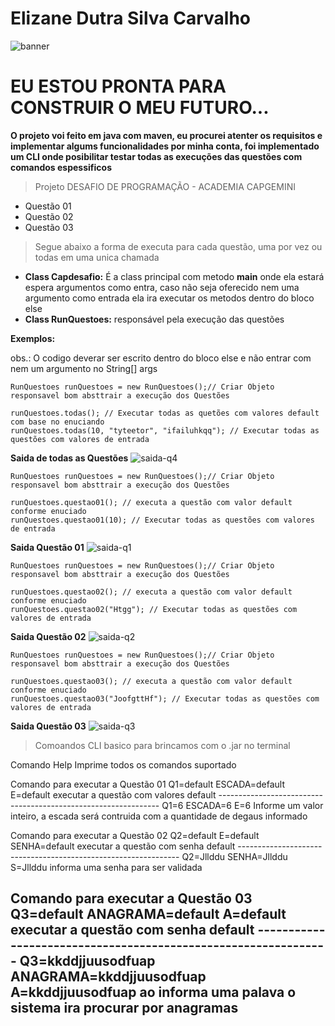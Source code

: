 # Elizane Dutra Silva Carvalho
![banner](https://user-images.githubusercontent.com/98763411/154823112-3cf7f26b-6893-434f-bce7-652395cb4633.png)

# EU ESTOU PRONTA PARA CONSTRUIR O MEU FUTURO...

**O projeto voi feito em java com maven, eu procurei atenter os requisitos e implementar algums funcionalidades por minha conta, foi implementado um CLI onde posibilitar testar todas as execuções das questões com comandos espessificos** 

> Projeto DESAFIO DE PROGRAMAÇÃO - ACADEMIA CAPGEMINI
* Questão 01
* Questão 02
* Questão 03

> Segue abaixo a forma de executa para cada questão, uma por vez ou todas em uma unica chamada

* **Class Capdesafio:** É a class principal com metodo **main** onde ela estará espera argumentos como entra, caso não seja oferecido nem uma argumento como entrada ela ira executar os metodos dentro do bloco else
* **Class RunQuestoes:** responsável pela execução das questões

**Exemplos:**
<p>obs.: O codigo deverar ser escrito dentro do bloco else e não entrar com nem um argumento no String[] args</p>

```
RunQuestoes runQuestoes = new RunQuestoes();// Criar Objeto responsavel bom absttrair a execução dos Questões
            
runQuestoes.todas(); // Executar todas as quetões com valores default com base no enuciando 
runQuestoes.todas(10, "tyteetor", "ifailuhkqq"); // Executar todas as questões com valores de entrada
```
**Saida de todas as Questões**
![saida-q4](https://user-images.githubusercontent.com/98763411/154825572-f84ebe0a-4168-4825-83d8-6882a19f4d3e.png)



```
RunQuestoes runQuestoes = new RunQuestoes();// Criar Objeto responsavel bom absttrair a execução dos Questões
                        
runQuestoes.questao01(); // executa a questão com valor default conforme enuciado
runQuestoes.questao01(10); // Executar todas as questões com valores de entrada

```
**Saida Questão 01**
![saida-q1](https://user-images.githubusercontent.com/98763411/154825129-b22d35ee-f420-4d32-899f-b8804dddaacc.png)



```
RunQuestoes runQuestoes = new RunQuestoes();// Criar Objeto responsavel bom absttrair a execução dos Questões

runQuestoes.questao02(); // executa a questão com valor default conforme enuciado
runQuestoes.questao02("Htgg"); // Executar todas as questões com valores de entrada

```
**Saida Questão 02**
![saida-q2](https://user-images.githubusercontent.com/98763411/154825203-55813821-556b-4603-9376-5c1c3a29f301.png)



```
RunQuestoes runQuestoes = new RunQuestoes();// Criar Objeto responsavel bom absttrair a execução dos Questões

runQuestoes.questao03(); // executa a questão com valor default conforme enuciado
runQuestoes.questao03("JoofgttHf"); // Executar todas as questões com valores de entrada

```  
**Saida Questão 03**
![saida-q3](https://user-images.githubusercontent.com/98763411/154825216-44143d4b-0260-44b7-b01a-d16ef6590141.png)

> Comoandos CLI basico para brincamos com o .jar no terminal

<p>
Comando Help
    Imprime todos os comandos suportado
    
Comando para executar a Questão 01
    Q1=default
    ESCADA=default
    E=default
    executar a questão com valores default
    ---------------------------------------------------------------
    Q1=6
    ESCADA=6
    E=6
    Informe um valor inteiro, a escada será contruida com a quantidade de degaus informado

Comando para executar a Questão 02
    Q2=default
    E=default
    SENHA=default
    executar a questão com senha default
    ---------------------------------------------------------------
    Q2=Jllddu
    SENHA=Jllddu
    S=Jllddu
    informa uma senha para ser validada

Comando para executar a Questão 03
    Q3=default
    ANAGRAMA=default
    A=default
    executar a questão com senha default
    ---------------------------------------------------------------
    Q3=kkddjjuusodfuap
    ANAGRAMA=kkddjjuusodfuap
    A=kkddjjuusodfuap
    ao informa uma palava o sistema ira procurar por anagramas
-------------------------------------------------------------------
</p> 



